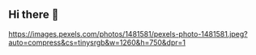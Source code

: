 ## Hi there 👋
https://images.pexels.com/photos/1481581/pexels-photo-1481581.jpeg?auto=compress&cs=tinysrgb&w=1260&h=750&dpr=1
